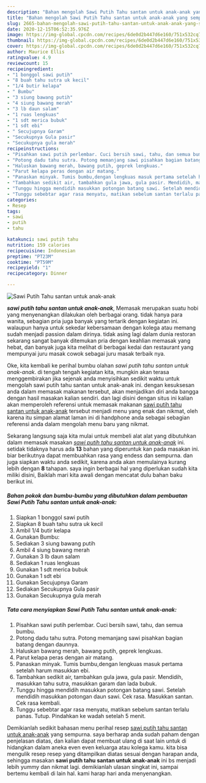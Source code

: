 ```yaml
---
description: "Bahan mengolah Sawi Putih Tahu santan untuk anak-anak yang sempurna"
title: "Bahan mengolah Sawi Putih Tahu santan untuk anak-anak yang sempurna"
slug: 2665-bahan-mengolah-sawi-putih-tahu-santan-untuk-anak-anak-yang-sempurna
date: 2020-12-15T06:52:35.976Z
image: https://img-global.cpcdn.com/recipes/6de0d2b447d6e160/751x532cq70/sawi-putih-tahu-santan-untuk-anak-anak-foto-resep-utama.jpg
thumbnail: https://img-global.cpcdn.com/recipes/6de0d2b447d6e160/751x532cq70/sawi-putih-tahu-santan-untuk-anak-anak-foto-resep-utama.jpg
cover: https://img-global.cpcdn.com/recipes/6de0d2b447d6e160/751x532cq70/sawi-putih-tahu-santan-untuk-anak-anak-foto-resep-utama.jpg
author: Maurice Ellis
ratingvalue: 4.9
reviewcount: 15
recipeingredient:
- "1 bonggol sawi putih"
- "8 buah tahu sutra uk kecil"
- "1/4 butir kelapa"
- " Bumbu"
- "3 siung bawang putih"
- "4 siung bawang merah"
- "3 lb daun salam"
- "1 ruas lengkuas"
- "1 sdt merica bubuk"
- "1 sdt ebi"
- " Secujupnya Garam"
- "Secukupnya Gula pasir"
- "Secukupnya gula merah"
recipeinstructions:
- "Pisahkan sawi putih perlembar. Cuci bersih sawi, tahu, dan semua bumbu."
- "Potong dadu tahu sutra. Potong memanjang sawi pisahkan bagian batang dengan daunnya."
- "Haluskan bawang merah, bawang putih, geprek lengkuas."
- "Parut kelapa peras dengan air matang."
- "Panaskan minyak. Tumis bumbu,dengan lengkuas masuk pertama setelah harum masukkan ebi."
- "Tambahkan sedikit air, tambahkan gula jawa, gula pasir. Mendidih, masukkan tahu sutra, masukkan garam dan lada bubuk."
- "Tunggu hingga mendidih masukkan potongan batang sawi. Setelah mendidih masukkan potongan daun sawi. Cek rasa. Masukkan santan. Cek rasa kembali."
- "Tunggu sebebtar agar rasa menyatu, matikan sebelum santan terlalu panas. Tutup. Pindahkan ke wadah setelah 5 menit."
categories:
- Resep
tags:
- sawi
- putih
- tahu

katakunci: sawi putih tahu 
nutrition: 159 calories
recipecuisine: Indonesian
preptime: "PT23M"
cooktime: "PT59M"
recipeyield: "1"
recipecategory: Dinner

---
```



![Sawi Putih Tahu santan untuk anak-anak](https://img-global.cpcdn.com/recipes/6de0d2b447d6e160/751x532cq70/sawi-putih-tahu-santan-untuk-anak-anak-foto-resep-utama.jpg)

<b><i>sawi putih tahu santan untuk anak-anak</i></b>, Memasak merupakan suatu hobi yang menyenangkan dilakukan oleh berbagai orang. tidak hanya para wanita, sebagian pria juga banyak yang tertarik dengan kegiatan ini. walaupun hanya untuk sekedar kebersamaan dengan kolega atau memang sudah menjadi passion dalam dirinya. tidak asing lagi dalam dunia restoran sekarang sangat banyak ditemukan pria dengan keahlian memasak yang hebat, dan banyak juga kita melihat di berbagai kedai dan restaurant yang mempunyai juru masak cowok sebagai juru masak terbaik nya.

Oke, kita kembali ke perihal bumbu olahan <i>sawi putih tahu santan untuk anak-anak</i>. di tengah tengah kegiatan kita, mungkin akan terasa menggembirakan jika sejenak anda menyisihkan sedikit waktu untuk mengolah sawi putih tahu santan untuk anak-anak ini. dengan kesuksesan anda dalam memasak makanan tersebut, akan menjadikan diri anda bangga dengan hasil masakan kalian sendiri. dan lagi disini dengan situs ini kalian akan memperoleh referensi untuk memasak makanan <u>sawi putih tahu santan untuk anak-anak</u> tersebut menjadi menu yang enak dan nikmat, oleh karena itu simpan alamat laman ini di handphone anda sebagai sebagian referensi anda dalam mengolah menu baru yang nikmat.




Sekarang langsung saja kita mulai untuk membeli alat alat yang dibutuhkan dalam memasak masakan <u><i>sawi putih tahu santan untuk anak-anak</i></u> ini. setidak tidaknya harus ada <b>13</b> bahan yang diperuntuk kan pada masakan ini. biar berikutnya dapat membuahkan rasa yang endess dan sempurna. dan juga siapkan waktu anda sedikit, karena anda akan memulainya kurang lebih dengan <b>8</b> tahapan. saya ingin berbagai hal yang diperlukan sudah kita miliki disini, Baiklah mari kita awali dengan mencatat dulu bahan baku berikut ini.

<!--inarticleads1-->

##### Bahan pokok dan bumbu-bumbu yang dibutuhkan dalam pembuatan Sawi Putih Tahu santan untuk anak-anak:

1. Siapkan 1 bonggol sawi putih
1. Siapkan 8 buah tahu sutra uk kecil
1. Ambil 1/4 butir kelapa
1. Gunakan  Bumbu:
1. Sediakan 3 siung bawang putih
1. Ambil 4 siung bawang merah
1. Gunakan 3 lb daun salam
1. Sediakan 1 ruas lengkuas
1. Gunakan 1 sdt merica bubuk
1. Gunakan 1 sdt ebi
1. Gunakan  Secujupnya Garam
1. Sediakan Secukupnya Gula pasir
1. Gunakan Secukupnya gula merah




<!--inarticleads2-->

##### Tata cara menyiapkan Sawi Putih Tahu santan untuk anak-anak:

1. Pisahkan sawi putih perlembar. Cuci bersih sawi, tahu, dan semua bumbu.
1. Potong dadu tahu sutra. Potong memanjang sawi pisahkan bagian batang dengan daunnya.
1. Haluskan bawang merah, bawang putih, geprek lengkuas.
1. Parut kelapa peras dengan air matang.
1. Panaskan minyak. Tumis bumbu,dengan lengkuas masuk pertama setelah harum masukkan ebi.
1. Tambahkan sedikit air, tambahkan gula jawa, gula pasir. Mendidih, masukkan tahu sutra, masukkan garam dan lada bubuk.
1. Tunggu hingga mendidih masukkan potongan batang sawi. Setelah mendidih masukkan potongan daun sawi. Cek rasa. Masukkan santan. Cek rasa kembali.
1. Tunggu sebebtar agar rasa menyatu, matikan sebelum santan terlalu panas. Tutup. Pindahkan ke wadah setelah 5 menit.




Demikianlah sedikit bahasan menu perihal resep <u>sawi putih tahu santan untuk anak-anak</u> yang sempurna. saya berharap anda sudah paham dengan penjelasan diatas, dan kalian dapat membuat ulang di saat lain untuk di hidangkan dalam aneka even even keluarga atau kolega kamu. kita bisa mengulik resep resep yang ditampilkan diatas sesuai dengan harapan anda, sehingga masakan <b>sawi putih tahu santan untuk anak-anak</b> ini bs menjadi lebih yummy dan nikmat lagi. demikianlah ulasan singkat ini, sampai bertemu kembali di lain hal. kami harap hari anda menyenangkan.
